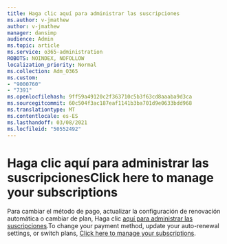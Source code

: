 ```yaml
---
title: Haga clic aquí para administrar las suscripciones
ms.author: v-jmathew
author: v-jmathew
manager: dansimp
audience: Admin
ms.topic: article
ms.service: o365-administration
ROBOTS: NOINDEX, NOFOLLOW
localization_priority: Normal
ms.collection: Adm_O365
ms.custom:
- "9000760"
- "7391"
ms.openlocfilehash: 9ff59a49120c2f363710c5b3f63cd8aaaba9d3ca
ms.sourcegitcommit: 60c504f3ac187eaf1141b3ba701d9e0633bdd968
ms.translationtype: MT
ms.contentlocale: es-ES
ms.lasthandoff: 03/08/2021
ms.locfileid: "50552492"
---
```

# <a name="click-here-to-manage-your-subscriptions"></a><span data-ttu-id="ffdd3-102">Haga clic aquí para administrar las suscripciones</span><span class="sxs-lookup"><span data-stu-id="ffdd3-102">Click here to manage your subscriptions</span></span>

<span data-ttu-id="ffdd3-103">Para cambiar el método de pago, actualizar la configuración de renovación automática o cambiar de plan, Haga clic [aquí para administrar las suscripciones](https://portal.office.com/AdminPortal/Home#/subscriptions).</span><span class="sxs-lookup"><span data-stu-id="ffdd3-103">To change your payment method, update your auto-renewal settings, or switch plans, [Click here to manage your subscriptions](https://portal.office.com/AdminPortal/Home#/subscriptions).</span></span>
